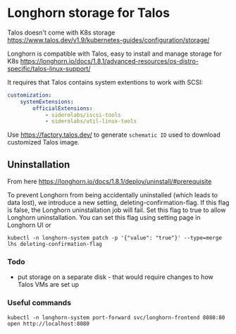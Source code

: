 
# Longhorn storage for Talos
Talos doesn't come with K8s storage 
https://www.talos.dev/v1.9/kubernetes-guides/configuration/storage/

Longhorn is compatible with Talos, easy to install and manage storage for K8s
https://longhorn.io/docs/1.8.1/advanced-resources/os-distro-specific/talos-linux-support/

It requires that Talos contains system extentions to work with SCSI:
```yaml
customization:
    systemExtensions:
        officialExtensions:
            - siderolabs/iscsi-tools
            - siderolabs/util-linux-tools
```
Use https://factory.talos.dev/ to generate `schematic ID` used to download customized Talos image.


## Uninstallation
From here https://longhorn.io/docs/1.8.1/deploy/uninstall/#prerequisite

To prevent Longhorn from being accidentally uninstalled (which leads to data lost), we 
introduce a new setting, deleting-confirmation-flag. If this flag is false, the Longhorn 
uninstallation job will fail. Set this flag to true to allow Longhorn uninstallation. You 
can set this flag using setting page in Longhorn UI or 
```shell
kubectl -n longhorn-system patch -p '{"value": "true"}' --type=merge lhs deleting-confirmation-flag
```


### Todo
- put storage on a separate disk - that would require changes to how Talos VMs are set up


### Useful commands
```shell
kubectl -n longhorn-system port-forward svc/longhorn-frontend 8080:80
open http://localhost:8080
```
